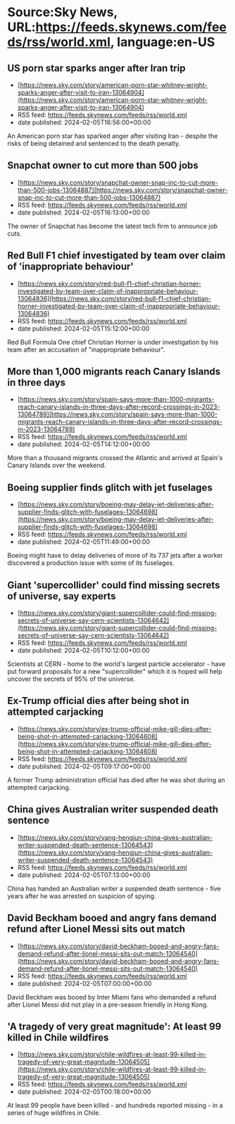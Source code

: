 # Source:Sky News, URL:https://feeds.skynews.com/feeds/rss/world.xml, language:en-US

## US porn star sparks anger after Iran trip
 - [https://news.sky.com/story/american-porn-star-whitney-wright-sparks-anger-after-visit-to-iran-13064904](https://news.sky.com/story/american-porn-star-whitney-wright-sparks-anger-after-visit-to-iran-13064904)
 - RSS feed: https://feeds.skynews.com/feeds/rss/world.xml
 - date published: 2024-02-05T16:56:00+00:00

An American porn star has sparked anger after visiting Iran - despite the risks of being detained and sentenced to the death penalty.

## Snapchat owner to cut more than 500 jobs
 - [https://news.sky.com/story/snapchat-owner-snap-inc-to-cut-more-than-500-jobs-13064887](https://news.sky.com/story/snapchat-owner-snap-inc-to-cut-more-than-500-jobs-13064887)
 - RSS feed: https://feeds.skynews.com/feeds/rss/world.xml
 - date published: 2024-02-05T16:13:00+00:00

The owner of Snapchat has become the latest tech firm to announce job cuts.

## Red Bull F1 chief investigated by team over claim of 'inappropriate behaviour'
 - [https://news.sky.com/story/red-bull-f1-chief-christian-horner-investigated-by-team-over-claim-of-inappropriate-behaviour-13064836](https://news.sky.com/story/red-bull-f1-chief-christian-horner-investigated-by-team-over-claim-of-inappropriate-behaviour-13064836)
 - RSS feed: https://feeds.skynews.com/feeds/rss/world.xml
 - date published: 2024-02-05T15:12:00+00:00

Red Bull Formula One chief Christian&#160;Horner&#160;is under investigation by his team after an accusation of "inappropriate behaviour".

## More than 1,000 migrants reach Canary Islands in three days
 - [https://news.sky.com/story/spain-says-more-than-1000-migrants-reach-canary-islands-in-three-days-after-record-crossings-in-2023-13064789](https://news.sky.com/story/spain-says-more-than-1000-migrants-reach-canary-islands-in-three-days-after-record-crossings-in-2023-13064789)
 - RSS feed: https://feeds.skynews.com/feeds/rss/world.xml
 - date published: 2024-02-05T14:12:00+00:00

More than a thousand migrants crossed the Atlantic and arrived at Spain's Canary Islands over the weekend.

## Boeing supplier finds glitch with jet fuselages
 - [https://news.sky.com/story/boeing-may-delay-jet-deliveries-after-supplier-finds-glitch-with-fuselages-13064698](https://news.sky.com/story/boeing-may-delay-jet-deliveries-after-supplier-finds-glitch-with-fuselages-13064698)
 - RSS feed: https://feeds.skynews.com/feeds/rss/world.xml
 - date published: 2024-02-05T11:49:00+00:00

Boeing might have to delay deliveries of more of its 737 jets after a worker discovered a production issue with some of its fuselages.

## Giant 'supercollider' could find missing secrets of universe, say experts
 - [https://news.sky.com/story/giant-supercollider-could-find-missing-secrets-of-universe-say-cern-scientists-13064642](https://news.sky.com/story/giant-supercollider-could-find-missing-secrets-of-universe-say-cern-scientists-13064642)
 - RSS feed: https://feeds.skynews.com/feeds/rss/world.xml
 - date published: 2024-02-05T10:12:00+00:00

Scientists at CERN - home to the world's largest particle accelerator - have put forward proposals for a new "supercollider" which it is hoped will help uncover the secrets of 95% of the universe.

## Ex-Trump official dies after being shot in attempted carjacking
 - [https://news.sky.com/story/ex-trump-official-mike-gill-dies-after-being-shot-in-attempted-carjacking-13064608](https://news.sky.com/story/ex-trump-official-mike-gill-dies-after-being-shot-in-attempted-carjacking-13064608)
 - RSS feed: https://feeds.skynews.com/feeds/rss/world.xml
 - date published: 2024-02-05T09:17:00+00:00

A former Trump administration official has died after he was shot during an attempted carjacking.

## China gives Australian writer suspended death sentence
 - [https://news.sky.com/story/yang-hengjun-china-gives-australian-writer-suspended-death-sentence-13064543](https://news.sky.com/story/yang-hengjun-china-gives-australian-writer-suspended-death-sentence-13064543)
 - RSS feed: https://feeds.skynews.com/feeds/rss/world.xml
 - date published: 2024-02-05T07:13:00+00:00

China has handed an Australian writer a suspended death sentence - five years after he was arrested on suspicion of spying.

## David Beckham booed and angry fans demand refund after Lionel Messi sits out match
 - [https://news.sky.com/story/david-beckham-booed-and-angry-fans-demand-refund-after-lionel-messi-sits-out-match-13064540](https://news.sky.com/story/david-beckham-booed-and-angry-fans-demand-refund-after-lionel-messi-sits-out-match-13064540)
 - RSS feed: https://feeds.skynews.com/feeds/rss/world.xml
 - date published: 2024-02-05T07:00:00+00:00

David Beckham was booed by Inter Miami fans who demanded a refund after Lionel Messi did not play in a pre-season friendly in Hong Kong.

## 'A tragedy of very great magnitude': At least 99 killed in Chile wildfires
 - [https://news.sky.com/story/chile-wildfires-at-least-99-killed-in-tragedy-of-very-great-magnitude-13064505](https://news.sky.com/story/chile-wildfires-at-least-99-killed-in-tragedy-of-very-great-magnitude-13064505)
 - RSS feed: https://feeds.skynews.com/feeds/rss/world.xml
 - date published: 2024-02-05T00:18:00+00:00

At least 99 people have been killed - and hundreds reported missing - in a series of huge wildfires in Chile.


